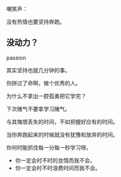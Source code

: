 嘲笑声：

<audio src="C:\Users\123\Desktop\音乐\嘲笑声.m4a" control></audio>

没有热情也要坚持奔跑。

## 没动力？

passion


其实坚持也就几分钟的事。

你拼过了命啊，做个优秀的人。

为什么不拿出一腔孤勇把它学完？

下次赌气不要拿学习赌气。

与其悔恨丢失的时间，不如把握好应有的时间。

当你奔跑起来的时候就没有犹豫和放弃的时间。

你何时能抓住每一分每一秒学习呀。

- 你一定会时不时的怠惰而我不会。
- 你一定会时不时浪费时间而我不会。
